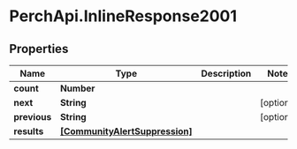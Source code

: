 # PerchApi.InlineResponse2001

## Properties
Name | Type | Description | Notes
------------ | ------------- | ------------- | -------------
**count** | **Number** |  | 
**next** | **String** |  | [optional] 
**previous** | **String** |  | [optional] 
**results** | [**[CommunityAlertSuppression]**](CommunityAlertSuppression.md) |  | 


